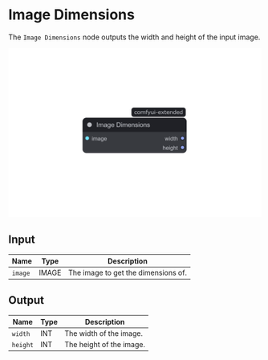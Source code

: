 # Image Dimensions

The `Image Dimensions` node outputs the width and height of the input image.

![Image Dimensions](/assets/nodes/utility/image_dimensions.png)

## Input

| Name    | Type  | Description                         |
| ------- | ----- | ----------------------------------- |
| `image` | IMAGE | The image to get the dimensions of. |

## Output

| Name     | Type | Description              |
| -------- | ---- | ------------------------ |
| `width`  | INT  | The width of the image.  |
| `height` | INT  | The height of the image. |
